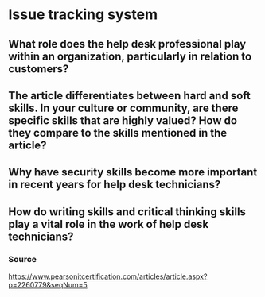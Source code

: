 # Issue tracking system
## What role does the help desk professional play within an organization, particularly in relation to customers?

## The article differentiates between hard and soft skills. In your culture or community, are there specific skills that are highly valued? How do they compare to the skills mentioned in the article?

## Why have security skills become more important in recent years for help desk technicians?

## How do writing skills and critical thinking skills play a vital role in the work of help desk technicians?

### Source
https://www.pearsonitcertification.com/articles/article.aspx?p=2260779&seqNum=5
